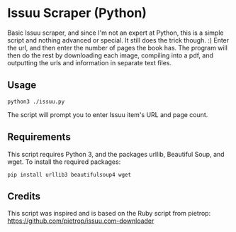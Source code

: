 # Issuu Scraper (Python)

Basic Issuu scraper, and since I'm not an expert at Python, this is a simple script and nothing advanced or special. It still does the trick though. :) Enter the url, and then enter the number of pages the book has. The program will then do the rest by downloading each image, compiling into a pdf, and outputting the urls and information in separate text files.

## Usage

    python3 ./issuu.py
  
The script will prompt you to enter Issuu item's URL and page count.

## Requirements

This script requires Python 3, and the packages urllib, Beautiful Soup, and wget. To install the required packages:
   
    pip install urllib3 beautifulsoup4 wget

## Credits

This script was inspired and is based on the Ruby script from pietrop: https://github.com/pietrop/issuu.com-downloader
